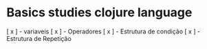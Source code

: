# Basics studies clojure language
[ x ] - variaveis
[ x ] - Operadores
[ x ] - Estrutura de condição
[ x ] - Estrutura de Repetição
